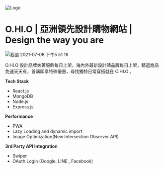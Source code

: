 ![Logo](https://ik.imagekit.io/4liibdxmxfn/images/users/user-rita.ora-cover-1624548731862_-VDwrv3Wx)

# O.HI.O | 亞洲領先設計購物網站 | Design the way you are

![截圖 2021-07-08 下午5 51 16](https://user-images.githubusercontent.com/61279365/124902119-3ac73180-e015-11eb-9979-1c77f20aead8.png)

O.HI.O 設計品牌衣著服飾每日上架，海內外最新設計師品牌每日上架，精選商品免運天天有，首購即享特殊優惠，尋找獨特日常穿搭就在 O.HI.O 。


**Tech Stack**

- React.js
- MongoDB
- Node.js
- Express.js


**Performance**

- PWA
- Lazy Loading and dynamic import
- Image Optimization(New Intersection Observer API)

**3rd Party API Integration**
- Swiper
- OAuth Login (Google, LINE , Facebook)

